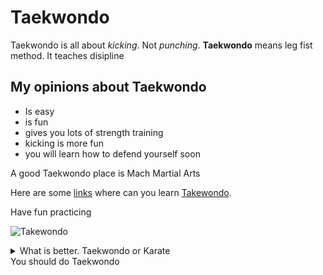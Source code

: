 # Taekwondo

Taekwondo is all about *kicking*. Not *punching*. **Taekwondo** means leg fist method. It teaches disipline



## My opinions about Taekwondo
- Is easy
- is fun 
- gives you lots of strength training
- kicking is more fun
- you will learn how to defend yourself soon

A good Taekwondo place is Mach Martial Arts

Here are some [links](https://en.wikipedia.org/wiki/Taekwondo) where can you learn [Takewondo](https://www.teamusa.org/usa-taekwondo/v2-getting-started-in-taekwondo/what-is-taekwondo).

Have fun practicing 

![Takewondo](https://i.pinimg.com/originals/98/e0/c1/98e0c176b3f6b8975dcfa67b18a0d155.jpg)

<details>
    <summary>
        What is better. Taekwondo or Karate
    </summary>
    <strong>Taekwondo!!!</strong>
</details>
You should do Taekwondo




